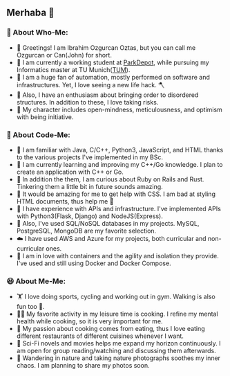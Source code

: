 ## Merhaba 👋

### 🙂 About Who-Me:

- 💠 Greetings! I am Ibrahim Ozgurcan Oztas, but you can call me Ozgurcan or Can(John) for short.
- 💠 I am currently a working student at [ParkDepot](https://www.park-depot.com/de-en), while pursuing my Informatics master at TU Munich([TUM](https://www.tum.de/en/)).
- 💠 I am a huge fan of automation, mostly performed on software and infrastructures. Yet, I love seeing a new life hack. 🪓
- 💠 Also, I have an enthusiasm about bringing order to disordered structures. In addition to these, I love taking risks. 
- 💠 My character includes open-mindness, meticulousness, and optimism with being initiative.

### 🚀 About Code-Me:

- 🍇 I am familiar with Java, C/C++, Python3, JavaScript, and HTML thanks to the various projects I've implemented in my BSc.
- 🌱 I am currently learning and improving my C++/Go knowledge. I plan to create an application with C++ or Go.
- 🌱 In addition the them, I am curious about Ruby on Rails and Rust. Tinkering them a little bit in future sounds amazing.
- 🤔 It would be amazing for me to get help with CSS. I am bad at styling HTML documents, thus help me 🤙
- 🌲 I have experience with APIs and infrastructure. I've implemented APIs with Python3(Flask, Django) and NodeJS(Express).
- 🧊 Also, I've used SQL/NoSQL databases in my projects. MySQL, PostgreSQL, MongoDB are my favorite selection.
- ☁️ I have used AWS and Azure for my projects, both curricular and non-curricular ones.
- 🐳 I am in love with containers and the agility and isolation they provide. I've used and still using Docker and Docker Compose.

### 😆 About Me-Me:

- 🏋️ I love doing sports, cycling and working out in gym. Walking is also fun too 🚶.
- 🧑‍🍳 My favorite activity in my leisure time is cooking. I refine my mental health while cooking, so it is very important for me.
- 🍰 My passion about cooking comes from eating, thus I love eating different restaurants of different cuisines whenever I want.
- 🤖 Sci-Fi novels and movies helps me expand my horizon continuously. I am open for group reading/watching and discussing them afterwards.
- 📸 Wandering in nature and taking nature photographs soothes my inner chaos. I am planning to share my photos soon.
